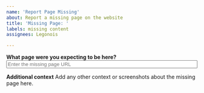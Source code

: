 ```yaml
---
name: 'Report Page Missing'
about: Report a missing page on the website
title: 'Missing Page: '
labels: missing content
assignees: Legonois

---
```


<script>
  const params = new URLSearchParams(window.location.search);
  const missingPage = params.get('missing_page');
  if (missingPage) {
    document.getElementById('missing-page-input').value = missingPage;
  }
</script>

**What page were you expecting to be here?**
<input id="missing-page-input" placeholder="Enter the missing page URL" size="60">

**Additional context**
Add any other context or screenshots about the missing page here.
